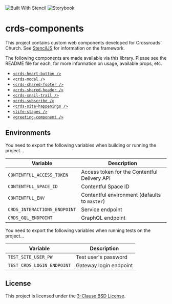 ![Built With Stencil](https://img.shields.io/badge/-Built%20With%20Stencil-16161d.svg?logo=data%3Aimage%2Fsvg%2Bxml%3Bbase64%2CPD94bWwgdmVyc2lvbj0iMS4wIiBlbmNvZGluZz0idXRmLTgiPz4KPCEtLSBHZW5lcmF0b3I6IEFkb2JlIElsbHVzdHJhdG9yIDE5LjIuMSwgU1ZHIEV4cG9ydCBQbHVnLUluIC4gU1ZHIFZlcnNpb246IDYuMDAgQnVpbGQgMCkgIC0tPgo8c3ZnIHZlcnNpb249IjEuMSIgaWQ9IkxheWVyXzEiIHhtbG5zPSJodHRwOi8vd3d3LnczLm9yZy8yMDAwL3N2ZyIgeG1sbnM6eGxpbms9Imh0dHA6Ly93d3cudzMub3JnLzE5OTkveGxpbmsiIHg9IjBweCIgeT0iMHB4IgoJIHZpZXdCb3g9IjAgMCA1MTIgNTEyIiBzdHlsZT0iZW5hYmxlLWJhY2tncm91bmQ6bmV3IDAgMCA1MTIgNTEyOyIgeG1sOnNwYWNlPSJwcmVzZXJ2ZSI%2BCjxzdHlsZSB0eXBlPSJ0ZXh0L2NzcyI%2BCgkuc3Qwe2ZpbGw6I0ZGRkZGRjt9Cjwvc3R5bGU%2BCjxwYXRoIGNsYXNzPSJzdDAiIGQ9Ik00MjQuNywzNzMuOWMwLDM3LjYtNTUuMSw2OC42LTkyLjcsNjguNkgxODAuNGMtMzcuOSwwLTkyLjctMzAuNy05Mi43LTY4LjZ2LTMuNmgzMzYuOVYzNzMuOXoiLz4KPHBhdGggY2xhc3M9InN0MCIgZD0iTTQyNC43LDI5Mi4xSDE4MC40Yy0zNy42LDAtOTIuNy0zMS05Mi43LTY4LjZ2LTMuNkgzMzJjMzcuNiwwLDkyLjcsMzEsOTIuNyw2OC42VjI5Mi4xeiIvPgo8cGF0aCBjbGFzcz0ic3QwIiBkPSJNNDI0LjcsMTQxLjdIODcuN3YtMy42YzAtMzcuNiw1NC44LTY4LjYsOTIuNy02OC42SDMzMmMzNy45LDAsOTIuNywzMC43LDkyLjcsNjguNlYxNDEuN3oiLz4KPC9zdmc%2BCg%3D%3D&colorA=16161d&style=flat-square)
![Storybook](https://cdn.jsdelivr.net/gh/storybooks/brand@master/badge/badge-storybook.svg)

# crds-components

This project contains custom web components developed for Crossroads' Church. See [StencilJS](https://stenciljs.com/) for information on the framework.

The following components are made available via this library. Please see the README file for each, for more information on usage, available props, etc.

- [`<crds-heart-button />`](https://github.com/crdschurch/crds-components/tree/master/src/components/crds-heart-button)
- [`<crds-modal />`](https://github.com/crdschurch/crds-components/tree/master/src/components/crds-modal)
- [`<crds-shared-footer />`](https://github.com/crdschurch/crds-components/tree/master/src/components/crds-shared-footer)
- [`<crds-shared-header />`](https://github.com/crdschurch/crds-components/tree/master/src/components/crds-shared-header)
- [`<crds-snail-trail />`](https://github.com/crdschurch/crds-components/tree/master/src/components/crds-snail-trail)
- [`<crds-subscribe />`](https://github.com/crdschurch/crds-components/tree/master/src/components/crds-subscribe)
- [`<crds-site-happenings />`](https://github.com/crdschurch/crds-components/tree/master/src/components/crds-site-happenings)
- [`<life-stages />`](https://github.com/crdschurch/crds-components/tree/master/src/components/life-stages)
- [`<greeting-component />`](https://github.com/crdschurch/crds-components/tree/master/src/components/greeting-component)

## Environments

You need to export the following variables when building or running the project...

| Variable                     | Description                                   |
| ---------------------------- | --------------------------------------------- |
| `CONTENTFUL_ACCESS_TOKEN`    | Access token for the Contentful Delivery API  |
| `CONTENTFUL_SPACE_ID`        | Contentful Space ID                           |
| `CONTENTFUL_ENV`             | Contentful environment (defaults to `master`) |
| `CRDS_INTERACTIONS_ENDPOINT` | Service endpoint                              |
| `CRDS_GQL_ENDPOINT`          | GraphQL endpoint                              |

You need to export the following variables when running tests on the project...

| Variable                     | Description                                   |
| ---------------------------- | --------------------------------------------- |
| `TEST_SITE_USER_PW`          | Test user's password                          |
| `TEST_CRDS_LOGIN_ENDPOINT`   | Gateway login endpoint                        |


## License

This project is licensed under the [3-Clause BSD License](https://opensource.org/licenses/BSD-3-Clause).
